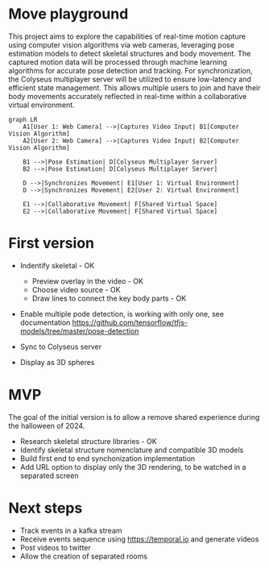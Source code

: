 # Move playground
This project aims to explore the capabilities of real-time motion capture using computer vision algorithms via web cameras, leveraging pose estimation models to detect skeletal structures and body movement. The captured motion data will be processed through machine learning algorithms for accurate pose detection and tracking. For synchronization, the Colyseus multiplayer server will be utilized to ensure low-latency and efficient state management. This allows multiple users to join and have their body movements accurately reflected in real-time within a collaborative virtual environment.

```mermaid
graph LR
    A1[User 1: Web Camera] -->|Captures Video Input| B1[Computer Vision Algorithm]
    A2[User 2: Web Camera] -->|Captures Video Input| B2[Computer Vision Algorithm]

    B1 -->|Pose Estimation| D[Colyseus Multiplayer Server]
    B2 -->|Pose Estimation| D[Colyseus Multiplayer Server]

    D -->|Synchronizes Movement| E1[User 1: Virtual Environment]
    D -->|Synchronizes Movement| E2[User 2: Virtual Environment]

    E1 -->|Collaborative Movement| F[Shared Virtual Space]
    E2 -->|Collaborative Movement| F[Shared Virtual Space]
```
# First version 
- Indentify skeletal - OK 
    - Preview overlay in the video - OK
    - Choose video source - OK 
    - Draw lines to connect the key body parts - OK

- Enable multiple pode detection, is working with only one, see documentation https://github.com/tensorflow/tfjs-models/tree/master/pose-detection

- Sync to Colyseus server
- Display as 3D spheres

# MVP 
The goal of the initial version is to allow a remove shared experience during the halloween of 2024.

- Research skeletal structure libraries - OK 
- Identify skeletal structure nomenclature and compatible 3D models
- Build first end to end synchonization implementation
- Add URL option to display only the 3D rendering, to be watched in a separated screen

# Next steps 

- Track events in a kafka stream
- Receive events sequence using https://temporal.io and generate videos
- Post videos to twitter 
- Allow the creation of separated rooms

